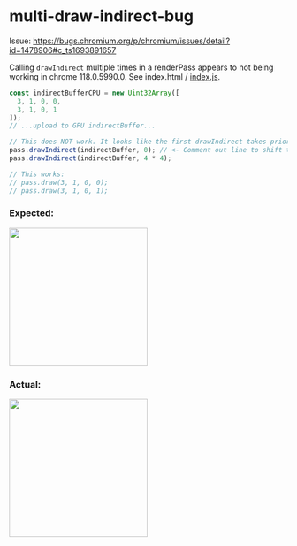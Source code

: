 # multi-draw-indirect-bug
Issue: https://bugs.chromium.org/p/chromium/issues/detail?id=1478906#c_ts1693891657

Calling `drawIndirect` multiple times in a renderPass appears to not being working in chrome 118.0.5990.0. See index.html / [index.js](https://github.com/mmgeorge/multi-draw-indirect-bug/blob/master/index.js#L134-L138).

```js
const indirectBufferCPU = new Uint32Array([
  3, 1, 0, 0,
  3, 1, 0, 1
]);
// ...upload to GPU indirectBuffer...

// This does NOT work. It looks like the first drawIndirect takes priority
pass.drawIndirect(indirectBuffer, 0); // <- Comment out line to shift triangle
pass.drawIndirect(indirectBuffer, 4 * 4);

// This works: 
// pass.draw(3, 1, 0, 0);
// pass.draw(3, 1, 0, 1);
```
### Expected: 

<img src="https://github.com/mmgeorge/multi-draw-indirect-bug/assets/16738762/56da9887-8e20-4a01-a041-3a20c9cfcfa4" width=250>

### Actual: 

<img src="https://github.com/mmgeorge/multi-draw-indirect-bug/assets/16738762/eadc790a-f00a-4a18-9a53-74df8d42b896" width=250>
